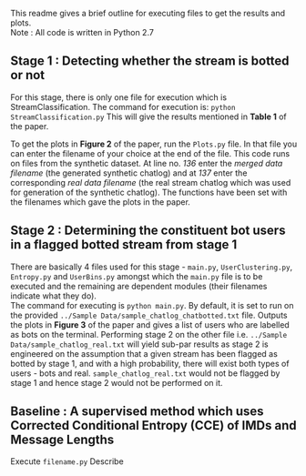This readme gives a brief outline for executing files to get the results and plots.  
Note : All code is written in Python 2.7

## Stage 1 : Detecting whether the stream is botted or not

For this stage, there is only one file for execution which is StreamClassification. The command for execution is: `python StreamClassification.py` This will give the results mentioned in **Table 1** of the paper.

To get the plots in **Figure 2** of the paper, run the `Plots.py` file. In that file you can enter the filename of your choice at the end of the file. This code runs on files from the synthetic dataset. At line no. *136* enter the *merged data filename* (the generated synthetic chatlog) and at *137* enter the corresponding *real data filename* (the real stream chatlog which was used for generation of the synthetic chatlog). The functions have been set with the filenames which gave the plots in the paper.

## Stage 2 : Determining the constituent bot users in a flagged botted stream from stage 1

There are basically 4 files used for this stage - `main.py`, `UserClustering.py`, `Entropy.py` and `UserBins.py` amongst which the `main.py` file is to be executed and the remaining are dependent modules (their filenames indicate what they do).  
The command for executing is `python main.py`. By default, it is set to run on the provided `../Sample Data/sample_chatlog_chatbotted.txt` file. Outputs the plots in **Figure 3** of the paper and gives a list of users who are labelled as bots on the terminal. Performing stage 2 on the other file i.e. `../Sample Data/sample_chatlog_real.txt` will yield sub-par results as stage 2 is engineered on the assumption that a given stream has been flagged as botted by stage 1, and with a high probability, there will exist both types of users - bots and real. `sample_chatlog_real.txt` would not be flagged by stage 1 and hence stage 2 would not be performed on it.

## Baseline : A supervised method which uses Corrected Conditional Entropy (CCE) of IMDs and Message Lengths

Execute `filename.py` Describe
